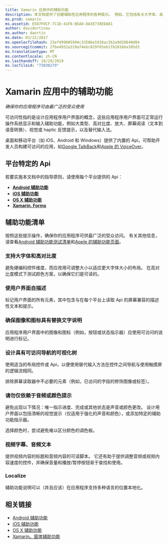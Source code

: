 ```yaml
---
title: Xamarin 应用中的辅助功能
description: 本文档提供了创建辅助性应用程序的各种提示。 例如，它包括有关大字体、高对比度、自描述接口等的建议。
ms.prod: xamarin
ms.assetid: E587F0CF-7C1D-41F8-B5A8-DA3E738EDA81
author: davidortinau
ms.author: daortin
ms.date: 03/22/2017
ms.openlocfilehash: 23ef499005994c33586e1918ac3b2a9d28640d04
ms.sourcegitcommit: 2fbe4932a319af4ebc829f65eb1fb1816ba305d3
ms.translationtype: MT
ms.contentlocale: zh-CN
ms.lasthandoff: 10/29/2019
ms.locfileid: "73030279"
---
```

# <a name="accessibility-in-xamarin-apps"></a>Xamarin 应用中的辅助功能

_确保你的应用程序可由最广泛的受众使用_

可访问性指的是设计应用程序用户界面的概念，这些应用程序用户界面可正常运行操作系统显示和输入辅助功能，例如大类型、高对比度、放大、屏幕阅读（文本到语音转换）、视觉或 haptic 反馈提示，以及替代输入法。

桌面和移动平台（如 iOS、Android 和 Windows）提供了内置的 Api，可帮助开发人员构建可访问的应用，如[Google TalkBack](https://play.google.com/store/apps/details?id=com.google.android.marvin.talkback)和[Apple 的 VoiceOver](https://www.apple.com/accessibility/ios/voiceover/)。

## <a name="platform-specific-apis"></a>平台特定的 Api

若要实施本文档中的指导原则，请使用每个平台提供的 Api：

- [**Android 辅助功能**](~/android/app-fundamentals/accessibility.md)
- [**iOS 辅助功能**](~/ios/app-fundamentals/accessibility.md)
- [**OS X 辅助功能**](~/mac/app-fundamentals/accessibility.md)
- [**Xamarin. Forms**](~/xamarin-forms/app-fundamentals/accessibility/index.md)

<a name="checklist" />

## <a name="accessibility-checklist"></a>辅助功能清单

按照这些提示操作，确保你的应用程序可供最广泛的受众访问。 有关其他信息，请查看[Android 辅助功能测试清单](https://developer.android.com/training/accessibility/testing.html)和[Apple 的辅助功能页面](https://www.apple.com/accessibility/)。

### <a name="support-large-fonts-and-high-contrast"></a>支持大字体和高对比度

避免硬编码控件维度，而应改用可调整大小以适应更大字体大小的布局。
在高对比度模式下测试颜色方案，以确保它们是可读的。

### <a name="make-the-user-interface-self-describing"></a>使用户界面自描述

标记用户界面的所有元素，其中包含与在每个平台上读取 Api 的屏幕兼容的描述性文本和提示。

### <a name="ensure-that-images-and-icons-have-an-alternate-text-description"></a>确保图像和图标具有替换文字说明

应用程序用户界面中的图像和图标（例如，按钮或状态指示器）应使用可访问的说明进行标记。

### <a name="design-the-visual-tree-with-accessible-navigation-in-mind"></a>设计具有可访问导航的可视化树

使用适当的布局控件或 Api，以便使用替代输入方法在控件之间导航与使用触摸屏的逻辑流相同。

排除屏幕读取器中不必要的元素（例如，已访问的字段的修饰图像或标签）。

### <a name="dont-rely-on-audio-or-color-cues-alone"></a>请勿仅依赖于音频或颜色提示

避免出现以下情况：唯一指示进度、完成或其他状态是声音或颜色更改。 设计用户界面以包括清晰的视觉提示（仅适用于强化的声音和颜色），或添加特定的辅助功能指示器。

选择颜色时，尝试避免难以区分颜色的调色板。

### <a name="captioning-for-video-text-for-audio"></a>视频字幕、音频文本

提供视频内容的标题和音频内容的可读脚本。 它还有助于提供调整音频或视频内容速度的控件，并确保音量和播放/暂停按钮易于查找和使用。

### <a name="localize"></a>Localize

辅助功能说明可以（并且应该）在应用程序支持多种语言的位置本地化。

## <a name="related-links"></a>相关链接

- [Android 辅助功能](~/android/app-fundamentals/accessibility.md)
- [iOS 辅助功能](~/ios/app-fundamentals/accessibility.md)
- [OS X 辅助功能](~/mac/app-fundamentals/accessibility.md)
- [Xamarin。窗体辅助功能](~/xamarin-forms/app-fundamentals/accessibility/index.md)
